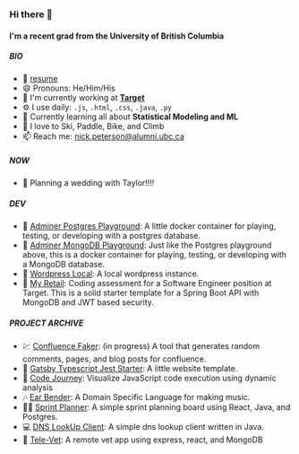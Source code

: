 ### Hi there 👋

#### I'm a recent grad from the University of British Columbia

##### BIO
- :bookmark_tabs: [resume](https://github.com/nicklpeterson/resume/blob/main/npeterson.pdf)
- 😄 Pronouns: He/Him/His
- 🏢 I'm currently working at [**Target**](https://github.com/target)
- ⚙️ I use daily: `.js`, `.html`, `.css`, `.java`, `.py`
- 🌱 Currently learning all about **Statistical Modeling and ML**
- :goggles: I love to Ski, Paddle, Bike, and Climb
- 📫 Reach me: [nick.peterson@alumni.ubc.ca](mailto:nick.peterson@alumni.ubc.ca)

##### NOW
- :partying_face: Planning a wedding with Taylor!!!!

##### DEV
- :floppy_disk: [Adminer Postgres Playground](https://github.com/nicklpeterson/adminer-postgres): A little docker container for playing, testing, or developing with a postgres database.
- :floppy_disk: [Adminer MongoDB Playground](https://github.com/nicklpeterson/adminer-mongodb-playground): Just like the Postgres playground above, this is a docker container for playing, testing, or developing with a MongoDB database.
- 📝 [Wordpress Local](https://github.com/nicklpeterson/wordpress-local): A local wordpress instance.
- :dart: [My Retail](https://github.com/nicklpeterson/myRetail): Coding assessment for a Software Engineer position at Target. This is a solid starter template for a Spring Boot API with MongoDB and JWT based security.

##### PROJECT ARCHIVE
- :chart: [Confluence Faker](https://github.com/nicklpeterson/confluence-faker): (in progress) A tool that generates random comments, pages, and blog posts for confluence.
- :iphone: [Gatsby Typescript Jest Starter](https://github.com/nicklpeterson/gatsby-typescript-jest-starter): A little website template.
- :microscope: [Code Journey](https://github.com/nicklpeterson/CodeJourney): Visualize JavaScript code execution using dynamic analysis
- :notes: [Ear Bender](https://github.com/nicklpeterson/EarBender): A Domain Specific Language for making music.
- :running_woman: [Sprint Planner](https://github.com/nicklpeterson/SprintPlanner): A simple sprint planning board using React, Java, and Postgres.
- :computer: [DNS LookUp Client](https://github.com/nicklpeterson/SimpleDNSLookupClient): A simple dns lookup client written in Java.
- :paw_prints: [Tele-Vet](https://github.com/kaavyalakshmanan/tele-vet): A remote vet app using express, react, and MongoDB
